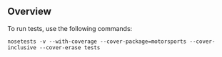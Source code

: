 Overview
--------

To run tests, use the following commands:

    nosetests -v --with-coverage --cover-package=motorsports --cover-inclusive --cover-erase tests
